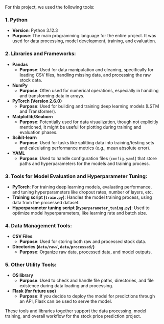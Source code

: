 For this project, we used the following tools:

### 1. **Python**  
   - **Version**: Python 3.12.3  
   - **Purpose**: The main programming language for the entire project. It was used for data processing, model development, training, and evaluation.

### 2. **Libraries and Frameworks**:
   - **Pandas**  
     - **Purpose**: Used for data manipulation and cleaning, specifically for loading CSV files, handling missing data, and processing the raw stock data.
   - **NumPy**  
     - **Purpose**: Often used for numerical operations, especially in handling and transforming data in arrays.
   - **PyTorch (Version 2.6.0)**  
     - **Purpose**: Used for building and training deep learning models (LSTM and Transformer).
   - **Matplotlib/Seaborn**  
     - **Purpose**: Potentially used for data visualization, though not explicitly mentioned, it might be useful for plotting during training and evaluation phases.
   - **Scikit-learn**  
     - **Purpose**: Used for tasks like splitting data into training/testing sets and calculating performance metrics (e.g., mean absolute error).
   - **YAML**  
     - **Purpose**: Used to handle configuration files (`config.yaml`) that store paths and hyperparameters for the models and training process.

### 3. **Tools for Model Evaluation and Hyperparameter Tuning**:
   - **PyTorch**: For training deep learning models, evaluating performance, and tuning hyperparameters like dropout rates, number of layers, etc.
   - **Training script (`train.py`)**: Handles the model training process, using data from the processed dataset.
   - **Hyperparameter tuning script (`hyperparameter_tuning.py`)**: Used to optimize model hyperparameters, like learning rate and batch size.

### 4. **Data Management Tools**:
   - **CSV Files**  
     - **Purpose**: Used for storing both raw and processed stock data.
   - **Directories (`data/raw/`, `data/processed/`)**  
     - **Purpose**: Organize raw data, processed data, and model outputs.

### 5. **Other Utility Tools**:
   - **OS library**  
     - **Purpose**: Used to check and handle file paths, directories, and file existence during data loading and processing.
   - **Flask (for future use)**  
     - **Purpose**: If you decide to deploy the model for predictions through an API, Flask can be used to serve the model.

These tools and libraries together support the data processing, model training, and overall workflow for the stock price prediction project.
